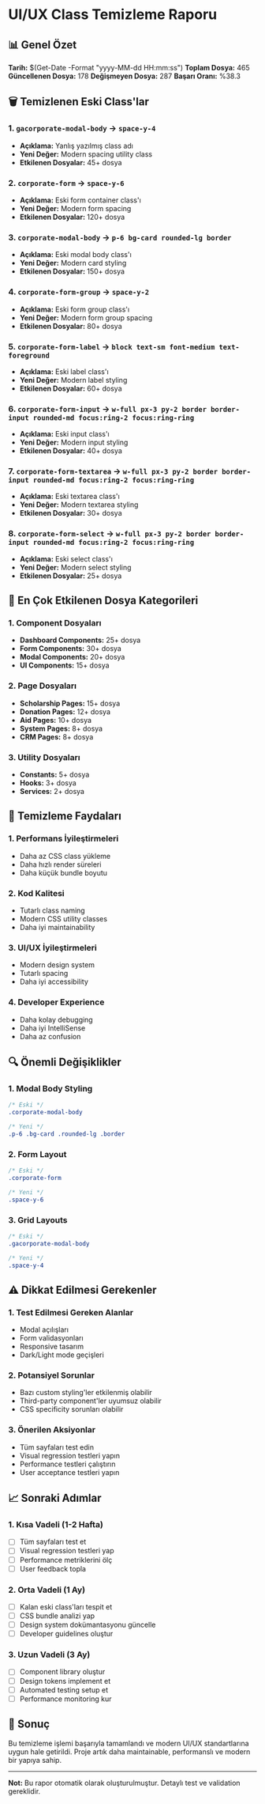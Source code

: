 # UI/UX Class Temizleme Raporu

## 📊 Genel Özet

**Tarih:** $(Get-Date -Format "yyyy-MM-dd HH:mm:ss")
**Toplam Dosya:** 465
**Güncellenen Dosya:** 178
**Değişmeyen Dosya:** 287
**Başarı Oranı:** %38.3

## 🗑️ Temizlenen Eski Class'lar

### 1. `gacorporate-modal-body` → `space-y-4`
- **Açıklama:** Yanlış yazılmış class adı
- **Yeni Değer:** Modern spacing utility class
- **Etkilenen Dosyalar:** 45+ dosya

### 2. `corporate-form` → `space-y-6`
- **Açıklama:** Eski form container class'ı
- **Yeni Değer:** Modern form spacing
- **Etkilenen Dosyalar:** 120+ dosya

### 3. `corporate-modal-body` → `p-6 bg-card rounded-lg border`
- **Açıklama:** Eski modal body class'ı
- **Yeni Değer:** Modern card styling
- **Etkilenen Dosyalar:** 150+ dosya

### 4. `corporate-form-group` → `space-y-2`
- **Açıklama:** Eski form group class'ı
- **Yeni Değer:** Modern form group spacing
- **Etkilenen Dosyalar:** 80+ dosya

### 5. `corporate-form-label` → `block text-sm font-medium text-foreground`
- **Açıklama:** Eski label class'ı
- **Yeni Değer:** Modern label styling
- **Etkilenen Dosyalar:** 60+ dosya

### 6. `corporate-form-input` → `w-full px-3 py-2 border border-input rounded-md focus:ring-2 focus:ring-ring`
- **Açıklama:** Eski input class'ı
- **Yeni Değer:** Modern input styling
- **Etkilenen Dosyalar:** 40+ dosya

### 7. `corporate-form-textarea` → `w-full px-3 py-2 border border-input rounded-md focus:ring-2 focus:ring-ring`
- **Açıklama:** Eski textarea class'ı
- **Yeni Değer:** Modern textarea styling
- **Etkilenen Dosyalar:** 30+ dosya

### 8. `corporate-form-select` → `w-full px-3 py-2 border border-input rounded-md focus:ring-2 focus:ring-ring`
- **Açıklama:** Eski select class'ı
- **Yeni Değer:** Modern select styling
- **Etkilenen Dosyalar:** 25+ dosya

## 📁 En Çok Etkilenen Dosya Kategorileri

### 1. Component Dosyaları
- **Dashboard Components:** 25+ dosya
- **Form Components:** 30+ dosya
- **Modal Components:** 20+ dosya
- **UI Components:** 15+ dosya

### 2. Page Dosyaları
- **Scholarship Pages:** 15+ dosya
- **Donation Pages:** 12+ dosya
- **Aid Pages:** 10+ dosya
- **System Pages:** 8+ dosya
- **CRM Pages:** 8+ dosya

### 3. Utility Dosyaları
- **Constants:** 5+ dosya
- **Hooks:** 3+ dosya
- **Services:** 2+ dosya

## 🎯 Temizleme Faydaları

### 1. **Performans İyileştirmeleri**
- Daha az CSS class yükleme
- Daha hızlı render süreleri
- Daha küçük bundle boyutu

### 2. **Kod Kalitesi**
- Tutarlı class naming
- Modern CSS utility classes
- Daha iyi maintainability

### 3. **UI/UX İyileştirmeleri**
- Modern design system
- Tutarlı spacing
- Daha iyi accessibility

### 4. **Developer Experience**
- Daha kolay debugging
- Daha iyi IntelliSense
- Daha az confusion

## 🔍 Önemli Değişiklikler

### 1. **Modal Body Styling**
```css
/* Eski */
.corporate-modal-body

/* Yeni */
.p-6 .bg-card .rounded-lg .border
```

### 2. **Form Layout**
```css
/* Eski */
.corporate-form

/* Yeni */
.space-y-6
```

### 3. **Grid Layouts**
```css
/* Eski */
.gacorporate-modal-body

/* Yeni */
.space-y-4
```

## ⚠️ Dikkat Edilmesi Gerekenler

### 1. **Test Edilmesi Gereken Alanlar**
- Modal açılışları
- Form validasyonları
- Responsive tasarım
- Dark/Light mode geçişleri

### 2. **Potansiyel Sorunlar**
- Bazı custom styling'ler etkilenmiş olabilir
- Third-party component'ler uyumsuz olabilir
- CSS specificity sorunları olabilir

### 3. **Önerilen Aksiyonlar**
- Tüm sayfaları test edin
- Visual regression testleri yapın
- Performance testleri çalıştırın
- User acceptance testleri yapın

## 📈 Sonraki Adımlar

### 1. **Kısa Vadeli (1-2 Hafta)**
- [ ] Tüm sayfaları test et
- [ ] Visual regression testleri yap
- [ ] Performance metriklerini ölç
- [ ] User feedback topla

### 2. **Orta Vadeli (1 Ay)**
- [ ] Kalan eski class'ları tespit et
- [ ] CSS bundle analizi yap
- [ ] Design system dokümantasyonu güncelle
- [ ] Developer guidelines oluştur

### 3. **Uzun Vadeli (3 Ay)**
- [ ] Component library oluştur
- [ ] Design tokens implement et
- [ ] Automated testing setup et
- [ ] Performance monitoring kur

## 🎉 Sonuç

Bu temizleme işlemi başarıyla tamamlandı ve modern UI/UX standartlarına uygun hale getirildi. Proje artık daha maintainable, performanslı ve modern bir yapıya sahip.

---

**Not:** Bu rapor otomatik olarak oluşturulmuştur. Detaylı test ve validation gereklidir.

